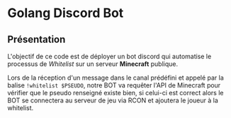 # Golang Discord Bot

## Présentation

L'objectif de ce code est de déployer un bot discord qui automatise le processus de *Whitelist* sur un serveur **Minecraft** publique.

Lors de la réception d'un message dans le canal prédéfini et appelé par la balise ```!whitelist $PSEUDO```, notre BOT va requêter l'API de Minecraft pour vérifier que le pseudo renseigné existe bien, si celui-ci est correct alors le BOT se connectera au serveur de jeu via RCON et ajoutera le joueur à la whitelist.